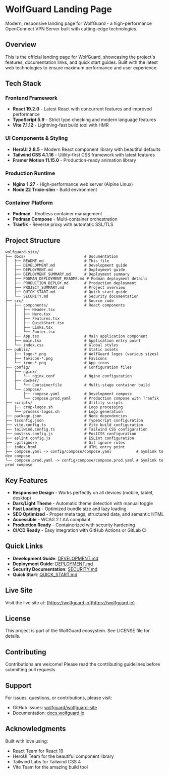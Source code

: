 # WolfGuard Landing Page

Modern, responsive landing page for WolfGuard - a high-performance OpenConnect VPN Server built with cutting-edge technologies.

## Overview

This is the official landing page for WolfGuard, showcasing the project's features, documentation links, and quick start guides. Built with the latest web technologies to ensure maximum performance and user experience.

## Tech Stack

### Frontend Framework

- **React 19.2.0** - Latest React with concurrent features and improved performance
- **TypeScript 5.9** - Strict type checking and modern language features
- **Vite 7.1.12** - Lightning-fast build tool with HMR

### UI Components & Styling

- **HeroUI 2.8.5** - Modern React component library with beautiful defaults
- **Tailwind CSS 4.1.16** - Utility-first CSS framework with latest features
- **Framer Motion 11.15.0** - Production-ready animation library

### Production Runtime

- **Nginx 1.27** - High-performance web server (Alpine Linux)
- **Node 22 Trixie-slim** - Build environment

### Container Platform

- **Podman** - Rootless container management
- **Podman Compose** - Multi-container orchestration
- **Traefik** - Reverse proxy with automatic SSL/TLS

## Project Structure

```
wolfguard-site/
├── docs/                          # Documentation
│   ├── README.md                  # This file
│   ├── DEVELOPMENT.md             # Development guide
│   ├── DEPLOYMENT.md              # Deployment guide
│   ├── DEPLOYMENT_SUMMARY.md      # Deployment summary
│   ├── PODMAN_DEPLOYMENT_README.md # Podman deployment details
│   ├── PRODUCTION_DEPLOY.md       # Production deployment
│   ├── PROJECT_SUMMARY.md         # Project overview
│   ├── QUICK_START.md             # Quick start guide
│   └── SECURITY.md                # Security documentation
├── src/                           # Source code
│   ├── components/                # React components
│   │   ├── Header.tsx
│   │   ├── Hero.tsx
│   │   ├── Features.tsx
│   │   ├── QuickStart.tsx
│   │   ├── Links.tsx
│   │   └── Footer.tsx
│   ├── App.tsx                    # Main application component
│   ├── main.tsx                   # Application entry point
│   └── index.css                  # Global styles
├── public/                        # Static assets
│   ├── logo-*.png                 # WolfGuard logos (various sizes)
│   ├── favicon-*.png              # Favicons
│   └── icon-*.png                 # App icons
├── config/                        # Configuration files
│   ├── nginx/
│   │   └── nginx.conf             # Nginx configuration
│   ├── docker/
│   │   └── Containerfile          # Multi-stage container build
│   └── compose/
│       ├── compose.yaml           # Development compose
│       └── compose.prod.yaml      # Production compose with Traefik
├── scripts/                       # Utility scripts
│   ├── crop-logos.sh              # Logo processing
│   └── process-logos.sh           # Logo generation
├── package.json                   # Node dependencies
├── tsconfig.json                  # TypeScript configuration
├── vite.config.ts                 # Vite build configuration
├── tailwind.config.ts             # Tailwind CSS configuration
├── postcss.config.js              # PostCSS configuration
├── eslint.config.js               # ESLint configuration
├── .gitignore                     # Git ignore rules
├── index.html                     # HTML entry point
├── compose.yaml -> config/compose/compose.yaml           # Symlink to dev compose
└── compose.prod.yaml -> config/compose/compose.prod.yaml # Symlink to prod compose
```

## Key Features

- **Responsive Design** - Works perfectly on all devices (mobile, tablet, desktop)
- **Dark/Light Theme** - Automatic theme detection with manual toggle
- **Fast Loading** - Optimized bundle size and lazy loading
- **SEO Optimized** - Proper meta tags, structured data, and semantic HTML
- **Accessible** - WCAG 2.1 AA compliant
- **Production Ready** - Containerized with security hardening
- **CI/CD Ready** - Easy integration with GitHub Actions or GitLab CI

## Quick Links

- **Development Guide**: [DEVELOPMENT.md](./DEVELOPMENT.md)
- **Deployment Guide**: [DEPLOYMENT.md](./DEPLOYMENT.md)
- **Security Documentation**: [SECURITY.md](./SECURITY.md)
- **Quick Start**: [QUICK_START.md](./QUICK_START.md)

## Live Site

Visit the live site at: [https://wolfguard.io](https://wolfguard.io)

## License

This project is part of the WolfGuard ecosystem. See LICENSE file for details.

## Contributing

Contributions are welcome! Please read the contributing guidelines before submitting pull requests.

## Support

For issues, questions, or contributions, please visit:

- GitHub Issues: [wolfguard/wolfguard-site](https://github.com/wolfguard/wolfguard-site/issues)
- Documentation: [docs.wolfguard.io](https://docs.wolfguard.io)

## Acknowledgments

Built with love using:

- React Team for React 19
- HeroUI Team for the beautiful component library
- Tailwind Labs for Tailwind CSS 4
- Vite Team for the amazing build tool
